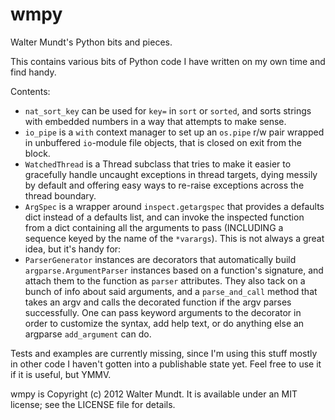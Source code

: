 wmpy
====

Walter Mundt's Python bits and pieces.

This contains various bits of Python code I have written on my own
time and find handy.

Contents:

- `nat_sort_key` can be used for `key=` in `sort` or `sorted`, and sorts strings with embedded numbers in a way that attempts to make sense.
- `io_pipe` is a `with` context manager to set up an `os.pipe` r/w pair wrapped in unbuffered `io`-module file objects, that is closed on exit from the block.
- `WatchedThread` is a Thread subclass that tries to make it easier to gracefully handle uncaught exceptions in thread targets, dying messily by default and offering easy ways to re-raise exceptions across the thread boundary.
- `ArgSpec` is a wrapper around `inspect.getargspec` that provides a defaults dict instead of a defaults list, and can invoke the inspected function from a dict containing all the arguments to pass (INCLUDING a sequence keyed by the name of the `*varargs`).  This is not always a great idea, but it's handy for:
- `ParserGenerator` instances are decorators that automatically build `argparse.ArgumentParser` instances based on a function's signature, and attach them to the function as `parser` attributes.  They also tack on a bunch of info about said arguments, and a `parse_and_call` method that takes an argv and calls the decorated function if the argv parses successfully.  One can pass keyword arguments to the decorator in order to customize the syntax, add help text, or do anything else an argparse `add_argument` can do.

Tests and examples are currently missing, since I'm using this stuff mostly in other code I haven't gotten into a publishable state yet.  Feel free to use it if it is useful, but YMMV.

wmpy is Copyright (c) 2012 Walter Mundt.
It is available under an MIT license; see the LICENSE file for details.
